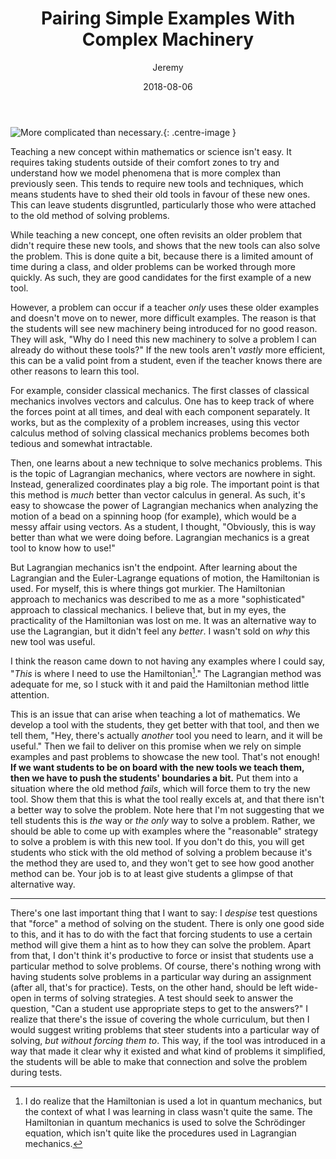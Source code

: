 ﻿---
title: "Pairing Simple Examples With Complex Machinery"
author: "Jeremy"
permalink: /simple-examples-with-complex-machinery
category: Education
tags: [Education]
date: 2018-08-06
---

![More complicated than necessary.](https://res.cloudinary.com/dh3hm8pb7/image/upload/c_scale,q_auto,w_600/v1532278836/MoreComplicated.png){: .centre-image }

Teaching a new concept within mathematics or science isn't easy. It requires taking students outside of their comfort zones to try and understand how we model phenomena that is more complex than previously seen. This tends to require new tools and techniques, which means students have to shed their old tools in favour of these new ones. This can leave students disgruntled, particularly those who were attached to the old method of solving problems.

While teaching a new concept, one often revisits an older problem that didn't require these new tools, and shows that the new tools can also solve the problem. This is done quite a bit, because there is a limited amount of time during a class, and older problems can be worked through more quickly. As such, they are good candidates for the first example of a new tool.

However, a problem can occur if a teacher *only* uses these older examples and doesn't move on to newer, more difficult examples. The reason is that the students will see new machinery being introduced for no good reason. They will ask, "Why do I need this new machinery to solve a problem I can already do without these tools?" If the new tools aren't *vastly* more efficient, this can be a valid point from a student, even if the teacher knows there are other reasons to learn this tool.

For example, consider classical mechanics. The first classes of classical mechanics involves vectors and calculus. One has to keep track of where the forces point at all times, and deal with each component separately. It works, but as the complexity of a problem increases, using this vector calculus method of solving classical mechanics problems becomes both tedious and somewhat intractable.

Then, one learns about a new technique to solve mechanics problems. This is the topic of Lagrangian mechanics, where vectors are nowhere in sight. Instead, generalized coordinates play a big role. The important point is that this method is *much* better than vector calculus in general. As such, it's easy to showcase the power of Lagrangian mechanics when analyzing the motion of a bead on a spinning hoop (for example), which would be a messy affair using vectors. As a student, I thought, "Obviously, this is way better than what we were doing before. Lagrangian mechanics is a great tool to know how to use!"

But Lagrangian mechanics isn't the endpoint. After learning about the Lagrangian and the Euler-Lagrange equations of motion, the Hamiltonian is used. For myself, this is where things got murkier. The Hamiltonian approach to mechanics was described to me as a more "sophisticated" approach to classical mechanics. I believe that, but in my eyes, the practicality of the Hamiltonian was lost on me. It was an alternative way to use the Lagrangian, but it didn't feel any *better*. I wasn't sold on *why* this new tool was useful.

I think the reason came down to not having any examples where I could say, "*This* is where I need to use the Hamiltonian[^1]." The Lagrangian method was adequate for me, so I stuck with it and paid the Hamiltonian method little attention.

This is an issue that can arise when teaching a lot of mathematics. We develop a tool with the students, they get better with that tool, and then we tell them, "Hey, there's actually *another* tool you need to learn, and it will be useful." Then we fail to deliver on this promise when we rely on simple examples and past problems to showcase the new tool. That's not enough! **If we want students to be on board with the new tools we teach them, then we have to push the students' boundaries a bit.** Put them into a situation where the old method *fails*, which will force them to try the new tool. Show them that this is what the tool really excels at, and that there  isn't a better way to solve the problem. Note here that I'm not suggesting that we tell students this is *the* way or *the only* way to solve a problem. Rather, we should be able to come up with examples where the "reasonable" strategy to solve a problem is with this new tool. If you don't do this, you will get students who stick with the old method of solving a problem because it's the method they are used to, and they won't get to see how good another method can be. Your job is to at least give students a glimpse of that alternative way.

---

There's one last important thing that I want to say: I *despise* test questions that "force" a method of solving on the student. There is only one good side to this, and it has to do with the fact that forcing students to use a certain method will give them a hint as to how they can solve the problem. Apart from that, I don't think it's productive to force or insist that students use a particular method to solve problems. Of course, there's nothing wrong with having students solve problems in a particular way during an assignment (after all, that's for practice). Tests, on the other hand, should be left wide-open in terms of solving strategies. A test should seek to answer the question, "Can a student use appropriate steps to get to the answers?" I realize that there's the issue of covering the whole curriculum, but then I would suggest writing problems that steer students into a particular way of solving, *but without forcing them to*. This way, if the tool was introduced in a way that made it clear why it existed and what kind of problems it simplified, the students will be able to make that connection and solve the problem during tests.

[^1]: I do realize that the Hamiltonian is used a lot in quantum mechanics, but the context of what I was learning in class wasn't quite the same. The Hamiltonian in quantum mechanics is used to solve the Schrödinger equation, which isn't quite like the procedures used in Lagrangian mechanics.
